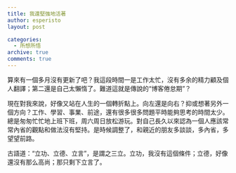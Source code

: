 ```yaml
---
title: 我還堅強地活著
author: esperisto
layout: post

categories:
  - 所想所悟
archive: true
comments: true
---
```

算來有一個多月沒有更新了吧？我這段時間一是工作太忙，沒有多余的精力顧及個人翻譯；第二還是自己太懶惰了。難道這就是傳說的“博客倦怠期”？

現在對我來說，好像又站在人生的一個轉折點上。向左還是向右？抑或想著另外一個方向？工作、學習、事業、前途，還有很多很多問題平時能夠思考的時間太少。總是匆匆忙忙地上班下班，周六周日放松游玩。對自己長久以來認為一個人應該常常內省的觀點和做法沒有堅持。是時候調整了，和親近的朋友多談談，多內省，多望望前路。

古語道：“立功、立德、立言”，是謂之三立。立功，我沒有這個條件；立德，好像還沒有那么高尚；那只剩下立言了。